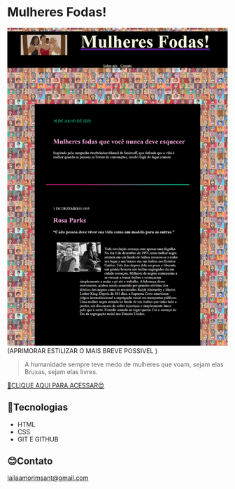 # Mulheres Fodas!

![img](./img/imagem.png) (APRIMORAR ESTILIZAR O MAIS BREVE POSSIVEL  )

> A humanidade sempre teve medo de mulheres que voam, sejam elas Bruxas, sejam elas livres.

[🔗CLIQUE AQUI PARA ACESSAR😍](https://lailaamorim.github.io/Mulheres-Fodas/)

## 🙂Tecnologias

- HTML
- CSS
- GIT E GITHUB

## 😊Contato
lailaamorimsant@gmail.com
